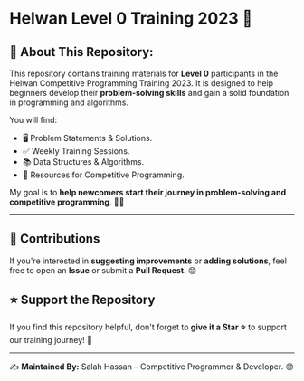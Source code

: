 # Helwan Level 0 Training 2023 🚀

## 🚀 About This Repository:
This repository contains training materials for **Level 0** participants in the Helwan Competitive Programming Training 2023. It is designed to help beginners develop their **problem-solving skills** and gain a solid foundation in programming and algorithms.

You will find:
- 🖥️ Problem Statements & Solutions.
- ✅ Weekly Training Sessions.
- 📚 Data Structures & Algorithms.
- 🚀 Resources for Competitive Programming.

My goal is to **help newcomers start their journey in problem-solving and competitive programming**. 💪🔥

---

## 🤝 Contributions
If you're interested in **suggesting improvements** or **adding solutions**, feel free to open an **Issue** or submit a **Pull Request**. 😊

## ⭐ Support the Repository
If you find this repository helpful, don't forget to **give it a Star ⭐** to support our training journey! 🚀

---

✍️ **Maintained By:** Salah Hassan – Competitive Programmer & Developer. 😊
